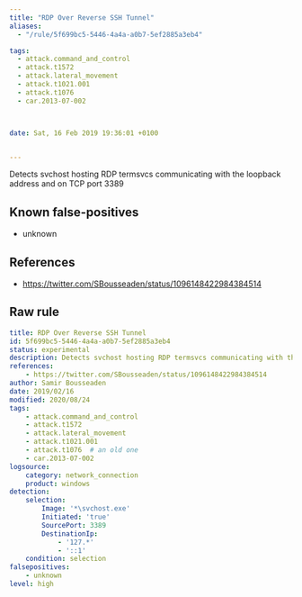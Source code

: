 ```yaml
---
title: "RDP Over Reverse SSH Tunnel"
aliases:
  - "/rule/5f699bc5-5446-4a4a-a0b7-5ef2885a3eb4"

tags:
  - attack.command_and_control
  - attack.t1572
  - attack.lateral_movement
  - attack.t1021.001
  - attack.t1076
  - car.2013-07-002



date: Sat, 16 Feb 2019 19:36:01 +0100


---
```


Detects svchost hosting RDP termsvcs communicating with the loopback address and on TCP port 3389

<!--more-->


## Known false-positives

* unknown



## References

* https://twitter.com/SBousseaden/status/1096148422984384514


## Raw rule
```yaml
title: RDP Over Reverse SSH Tunnel
id: 5f699bc5-5446-4a4a-a0b7-5ef2885a3eb4
status: experimental
description: Detects svchost hosting RDP termsvcs communicating with the loopback address and on TCP port 3389
references:
    - https://twitter.com/SBousseaden/status/1096148422984384514
author: Samir Bousseaden
date: 2019/02/16
modified: 2020/08/24
tags:
    - attack.command_and_control
    - attack.t1572
    - attack.lateral_movement
    - attack.t1021.001
    - attack.t1076  # an old one
    - car.2013-07-002
logsource:
    category: network_connection
    product: windows
detection:
    selection:
        Image: '*\svchost.exe'
        Initiated: 'true'
        SourcePort: 3389
        DestinationIp:
            - '127.*'
            - '::1'
    condition: selection
falsepositives:
    - unknown
level: high

```
